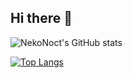 ## Hi there 👋

![NekoNoct's GitHub stats](https://github-readme-stats.vercel.app/api?username=NekoNoct&show_icons=true&count_private=true)

[![Top Langs](https://github-readme-stats.vercel.app/api/top-langs/?username=NekoNoct)](https://github.com/anuraghazra/github-readme-stats)
